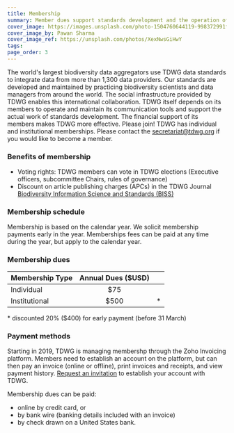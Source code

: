 ```yaml
---
title: Membership
summary: Member dues support standards development and the operation of our collaboration platforms.
cover_image: https://images.unsplash.com/photo-1504760644119-998372991f7c
cover_image_by: Pawan Sharma
cover_image_ref: https://unsplash.com/photos/XexNwsGiHwY
tags: 
page_order: 3
---
```


The world's largest biodiversity data aggregators use TDWG data standards to integrate data from more than 1,300 data providers. Our standards are developed and maintained by practicing biodiversity scientists and data managers from around the world. The social infrastructure provided by TDWG enables this international collaboration. TDWG itself depends on its members to operate and maintain its communication tools and support the actual work of standards development. The financial support of its members makes TDWG more effective. Please join! TDWG has individual and institutional memberships. Please contact the [secretariat@tdwg.org](mailto:secretariat@tdwg.org) if you would like to become a member.

### Benefits of membership

* Voting rights:  TDWG members can vote in TDWG elections (Executive officers, subcommittee Chairs, rules of governance)
* Discount on article publishing charges (APCs) in the TDWG Journal [Biodiversity Information Science and Standards (BISS)](../../journal/)

### Membership schedule

Membership is based on the calendar year.  We solicit membership payments early in the year. Memberships fees can be paid at any time during the year, but apply to the calendar year.

### Membership dues 

| Membership Type | Annual Dues ($USD) |   |
| :--- | :---: | :--- |
| Individual | $75  |   |
| Institutional  | $500 | * |

  \* discounted 20% ($400) for early payment (before 31 March)

### Payment methods

Starting in 2019, TDWG is managing membershp through the Zoho Invoicing platform. Members need to establish an account on the platform, but can then pay an invoice (online or offline), print invoices and receipts, and view payment history. [Request an invitation](mailto:secretariat@tdwg.org) to establish your account with TDWG.

Membership dues can be paid:

* online by credit card, or  
* by bank wire (banking details included with an invoice)
* by check drawn on a United States bank. 
